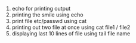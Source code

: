 1. echo for printing output
2. printing the smile using echo
3. print file etc/passwd using cat
4. printing out two file at once using cat file1 / file2
5. displaying last 10 lines of file using tail file name
